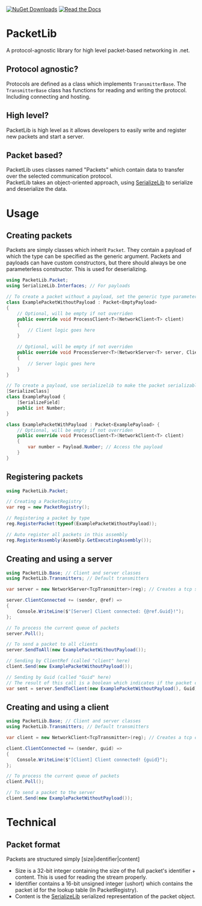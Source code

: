 ﻿[![NuGet Downloads](https://img.shields.io/nuget/dt/MyloSoftworks.PacketLib)](https://www.nuget.org/packages/MyloSoftworks.PacketLib/) [![Read the Docs](https://img.shields.io/readthedocs/packetlib)](https://packetlib.readthedocs.io/)

# PacketLib
A protocol-agnostic library for high level packet-based networking in .net.

## Protocol agnostic?
Protocols are defined as a class which implements `TransmitterBase`. The `TransmitterBase` class has functions for reading and writing the protocol. Including connecting and hosting.

## High level?
PacketLib is high level as it allows developers to easily write and register new packets and start a server.

## Packet based?
PacketLib uses classes named "Packets" which contain data to transfer over the selected communication protocol.  
PacketLib takes an object-oriented approach, using [SerializeLib] to serialize and deserialize the data.

# Usage

## Creating packets
Packets are simply classes which inherit `Packet`. They contain a payload of which the type can be specified as the generic argument.
Packets and payloads can have custom constructors, but there should always be one parameterless constructor. This is used for deserializing.
```csharp
using PacketLib.Packet;
using SerializeLib.Interfaces; // For payloads

// To create a packet without a payload, set the generic type parameter to EmptyPayload
class ExamplePacketWithoutPayload : Packet<EmptyPayload>
{
    // Optional, will be empty if not overriden
    public override void ProcessClient<T>(NetworkClient<T> client)
    {
        // Client logic goes here
    }

    // Optional, will be empty if not overriden
    public override void ProcessServer<T>(NetworkServer<T> server, ClientRef<T> source)
    {
        // Server logic goes here
    }
}

// To create a payload, use serializelib to make the packet serializable.
[SerializeClass]
class ExamplePayload {
    [SerializeField]
    public int Number;
}

class ExamplePacketWithPayload : Packet<ExamplePayload> {
    // Optional, will be empty if not overriden
    public override void ProcessClient<T>(NetworkClient<T> client)
    {
        var number = Payload.Number; // Access the payload
    }
}
```

## Registering packets
```csharp
using PacketLib.Packet;

// Creating a PacketRegistry
var reg = new PacketRegistry();

// Registering a packet by type
reg.RegisterPacket(typeof(ExamplePacketWithoutPayload));

// Auto register all packets in this assembly
reg.RegisterAssembly(Assembly.GetExecutingAssembly());
```

## Creating and using a server
```csharp
using PacketLib.Base; // Client and server classes
using PacketLib.Transmitters; // Default transmitters

var server = new NetworkServer<TcpTransmitter>(reg); // Creates a tcp server

server.ClientConnected += (sender, @ref) =>
{
    Console.WriteLine($"[Server] Client connected: {@ref.Guid}!");
};

// To process the current queue of packets
server.Poll();

// To send a packet to all clients
server.SendToAll(new ExamplePacketWithoutPayload());

// Sending by ClientRef (called "client" here)
client.Send(new ExamplePacketWithoutPayload());

// Sending by Guid (called "Guid" here)
// The result of this call is a boolean which indicates if the packet could actually be sent. (It won't send to a client which is not registered to this server.)
var sent = server.SendToClient(new ExamplePacketWithoutPayload(), Guid);
```

## Creating and using a client
```csharp
using PacketLib.Base; // Client and server classes
using PacketLib.Transmitters; // Default transmitters

var client = new NetworkClient<TcpTransmitter>(reg); // Creates a tcp client

client.ClientConnected += (sender, guid) =>
{
    Console.WriteLine($"[Client] Client connected! {guid}");
};

// To process the current queue of packets
client.Poll();

// To send a packet to the server
client.Send(new ExamplePacketWithoutPayload());
```

# Technical

## Packet format
Packets are structured simply \[size|identifier|content]
* Size is a 32-bit integer containing the size of the full packet's identifier + content. This is used for reading the stream properly.
* Identifier contains a 16-bit unsigned integer (ushort) which contains the packet id for the lookup table (In PacketRegistry).
* Content is the [SerializeLib] serialized representation of the packet object.

[SerializeLib]: https://github.com/Mylo-Softworks/SerializeLib/